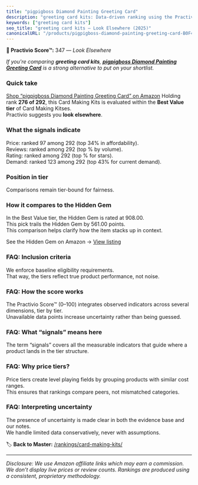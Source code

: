 ```yaml
---
title: "pigpigboss Diamond Painting Greeting Card"
description: "greeting card kits: Data-driven ranking using the Practivio Score™. Positioned by quality, value, demand, findability, momentum."
keywords: ["greeting card kits"]
seo_title: "greeting card kits — Look Elsewhere (2025)"
canonicalURL: "/products/pigpigboss-diamond-painting-greeting-card-B0F4N4KG5L/"
---
```


**🚫 Practivio Score™:** 347 — _Look Elsewhere_


*If you're comparing **greeting card kits**, **[pigpigboss Diamond Painting Greeting Card](https://www.amazon.com/dp/B0F4N4KG5L?tag=practivio-20)** is a strong alternative to put on your shortlist.*
### Quick take
[Shop “pigpigboss Diamond Painting Greeting Card” on Amazon](https://www.amazon.com/dp/B0F4N4KG5L?tag=practivio-20)
Holding rank **276 of 292**, this Card Making Kits is evaluated within the **Best Value tier** of Card Making Kitses.  
Practivio suggests you **look elsewhere**.

### What the signals indicate
Price: ranked 97 among 292 (top 34% in affordability).  
Reviews: ranked  among 292 (top % by volume).  
Rating: ranked  among 292 (top % for stars).  
Demand: ranked 123 among 292 (top 43% for current demand).

### Position in tier
Comparisons remain tier-bound for fairness.

### How it compares to the Hidden Gem
In the Best Value tier, the Hidden Gem is rated at 908.00.  
This pick trails the Hidden Gem by 561.00 points.  
This comparison helps clarify how the item stacks up in context.  

See the Hidden Gem on Amazon → [View listing](https://www.amazon.com/dp/B003A2I4TO?tag=practivio-20)

### FAQ: Inclusion criteria
We enforce baseline eligibility requirements.  
That way, the tiers reflect true product performance, not noise.

### FAQ: How the score works
The Practivio Score™ (0–100) integrates observed indicators across several dimensions, tier by tier.  
Unavailable data points increase uncertainty rather than being guessed.

### FAQ: What “signals” means here
The term “signals” covers all the measurable indicators that guide where a product lands in the tier structure.

### FAQ: Why price tiers?
Price tiers create level playing fields by grouping products with similar cost ranges.  
This ensures that rankings compare peers, not mismatched categories.

### FAQ: Interpreting uncertainty
The presence of uncertainty is made clear in both the evidence base and our notes.  
We handle limited data conservatively, never with assumptions.


🏷️ **Back to Master:** [/rankings/card-making-kits/](/rankings/card-making-kits/)

---
_Disclosure: We use Amazon affiliate links which may earn a commission. We don’t display live prices or review counts. Rankings are produced using a consistent, proprietary methodology._
